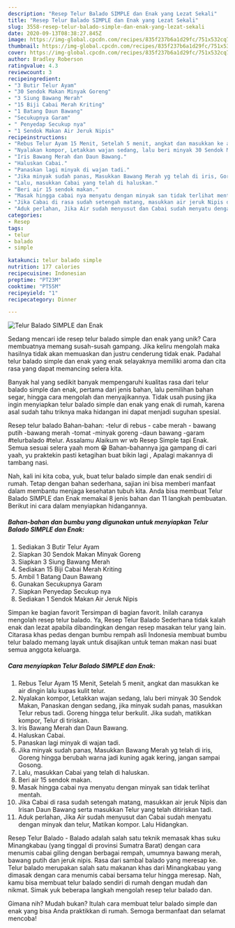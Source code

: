 ```yaml
---
description: "Resep Telur Balado SIMPLE dan Enak yang Lezat Sekali"
title: "Resep Telur Balado SIMPLE dan Enak yang Lezat Sekali"
slug: 3558-resep-telur-balado-simple-dan-enak-yang-lezat-sekali
date: 2020-09-13T08:38:27.845Z
image: https://img-global.cpcdn.com/recipes/835f237b6a1d29fc/751x532cq70/telur-balado-simple-dan-enak-foto-resep-utama.jpg
thumbnail: https://img-global.cpcdn.com/recipes/835f237b6a1d29fc/751x532cq70/telur-balado-simple-dan-enak-foto-resep-utama.jpg
cover: https://img-global.cpcdn.com/recipes/835f237b6a1d29fc/751x532cq70/telur-balado-simple-dan-enak-foto-resep-utama.jpg
author: Bradley Roberson
ratingvalue: 4.3
reviewcount: 3
recipeingredient:
- "3 Butir Telur Ayam"
- "30 Sendok Makan Minyak Goreng"
- "3 Siung Bawang Merah"
- "15 Biji Cabai Merah Kriting"
- "1 Batang Daun Bawang"
- "Secukupnya Garam"
- " Penyedap Secukup nya"
- "1 Sendok Makan Air Jeruk Nipis"
recipeinstructions:
- "Rebus Telur Ayam 15 Menit, Setelah 5 menit, angkat dan masukkan ke air dingin lalu kupas kulit telur."
- "Nyalakan kompor, Letakkan wajan sedang, lalu beri minyak 30 Sendok Makan, Panaskan dengan sedang, jika minyak sudah panas, masukkan Telur rebus tadi. Goreng hingga telur berkulit. Jika sudah, matikkan kompor, Telur di tiriskan."
- "Iris Bawang Merah dan Daun Bawang."
- "Haluskan Cabai."
- "Panaskan lagi minyak di wajan tadi."
- "Jika minyak sudah panas, Masukkan Bawang Merah yg telah di iris, Goreng hingga berubah warna jadi kuning agak kering, jangan sampai Gosong."
- "Lalu, masukkan Cabai yang telah di haluskan."
- "Beri air 15 sendok makan."
- "Masak hingga cabai nya menyatu dengan minyak san tidak terlihat mentah."
- "Jika Cabai di rasa sudah setengah matang, masukkan air jeruk Nipis dan Irisan Daun Bawang serta masukkan Telur yang telah ditiriskan tadi."
- "Aduk perlahan, Jika Air sudah menyusut dan Cabai sudah menyatu dengan minyak dan telur, Matikan kompor. Lalu Hidangkan."
categories:
- Resep
tags:
- telur
- balado
- simple

katakunci: telur balado simple 
nutrition: 177 calories
recipecuisine: Indonesian
preptime: "PT23M"
cooktime: "PT55M"
recipeyield: "1"
recipecategory: Dinner

---
```



![Telur Balado SIMPLE dan Enak](https://img-global.cpcdn.com/recipes/835f237b6a1d29fc/751x532cq70/telur-balado-simple-dan-enak-foto-resep-utama.jpg)

Sedang mencari ide resep telur balado simple dan enak yang unik? Cara membuatnya memang susah-susah gampang. Jika keliru mengolah maka hasilnya tidak akan memuaskan dan justru cenderung tidak enak. Padahal telur balado simple dan enak yang enak selayaknya memiliki aroma dan cita rasa yang dapat memancing selera kita.

Banyak hal yang sedikit banyak mempengaruhi kualitas rasa dari telur balado simple dan enak, pertama dari jenis bahan, lalu pemilihan bahan segar, hingga cara mengolah dan menyajikannya. Tidak usah pusing jika ingin menyiapkan telur balado simple dan enak yang enak di rumah, karena asal sudah tahu triknya maka hidangan ini dapat menjadi suguhan spesial.

Resep telur balado Bahan-bahan: -telur di rebus - cabe merah - bawang putih -bawang merah -tomat -minyak goreng -daun bawang -garam #telurbalado #telur. Assalamu Alaikum wr wb Resep Simple tapi Enak. Semua sesuai selera yaah mom 😁 Bahan-bahannya jga gampang di cari yaah, yu praktekin pasti ketagihan buat bikin lagi , Apalagi makannya di tambang nasi.


Nah, kali ini kita coba, yuk, buat telur balado simple dan enak sendiri di rumah. Tetap dengan bahan sederhana, sajian ini bisa memberi manfaat dalam membantu menjaga kesehatan tubuh kita. Anda bisa membuat Telur Balado SIMPLE dan Enak memakai 8 jenis bahan dan 11 langkah pembuatan. Berikut ini cara dalam menyiapkan hidangannya.

<!--inarticleads1-->

##### Bahan-bahan dan bumbu yang digunakan untuk menyiapkan Telur Balado SIMPLE dan Enak:

1. Sediakan 3 Butir Telur Ayam
1. Siapkan 30 Sendok Makan Minyak Goreng
1. Siapkan 3 Siung Bawang Merah
1. Sediakan 15 Biji Cabai Merah Kriting
1. Ambil 1 Batang Daun Bawang
1. Gunakan Secukupnya Garam
1. Siapkan  Penyedap Secukup nya
1. Sediakan 1 Sendok Makan Air Jeruk Nipis


Simpan ke bagian favorit Tersimpan di bagian favorit. Inilah caranya mengolah resep telur balado. Ya, Resep Telur Balado Sederhana tidak kalah enak dan lezat apabila dibandingkan dengan resep masakan telur yang lain. Citarasa khas pedas dengan bumbu rempah asli Indonesia membuat bumbu telur balado memang layak untuk disajikan untuk teman makan nasi buat semua anggota keluarga. 

<!--inarticleads2-->

##### Cara menyiapkan Telur Balado SIMPLE dan Enak:

1. Rebus Telur Ayam 15 Menit, Setelah 5 menit, angkat dan masukkan ke air dingin lalu kupas kulit telur.
1. Nyalakan kompor, Letakkan wajan sedang, lalu beri minyak 30 Sendok Makan, Panaskan dengan sedang, jika minyak sudah panas, masukkan Telur rebus tadi. Goreng hingga telur berkulit. Jika sudah, matikkan kompor, Telur di tiriskan.
1. Iris Bawang Merah dan Daun Bawang.
1. Haluskan Cabai.
1. Panaskan lagi minyak di wajan tadi.
1. Jika minyak sudah panas, Masukkan Bawang Merah yg telah di iris, Goreng hingga berubah warna jadi kuning agak kering, jangan sampai Gosong.
1. Lalu, masukkan Cabai yang telah di haluskan.
1. Beri air 15 sendok makan.
1. Masak hingga cabai nya menyatu dengan minyak san tidak terlihat mentah.
1. Jika Cabai di rasa sudah setengah matang, masukkan air jeruk Nipis dan Irisan Daun Bawang serta masukkan Telur yang telah ditiriskan tadi.
1. Aduk perlahan, Jika Air sudah menyusut dan Cabai sudah menyatu dengan minyak dan telur, Matikan kompor. Lalu Hidangkan.


Resep Telur Balado - Balado adalah salah satu teknik memasak khas suku Minangkabau (yang tinggal di provinsi Sumatra Barat) dengan cara menumis cabai giling dengan berbagai rempah, umumnya bawang merah, bawang putih dan jeruk nipis. Rasa dari sambal balado yang meresap ke. Telur balado merupakan salah satu makanan khas dari Minangkabau yang dimasak dengan cara menumis cabai bersama telur hingga meresap. Nah, kamu bisa membuat telur balado sendiri di rumah dengan mudah dan nikmat. Simak yuk beberapa langkah mengolah resep telur balado dan. 

Gimana nih? Mudah bukan? Itulah cara membuat telur balado simple dan enak yang bisa Anda praktikkan di rumah. Semoga bermanfaat dan selamat mencoba!
